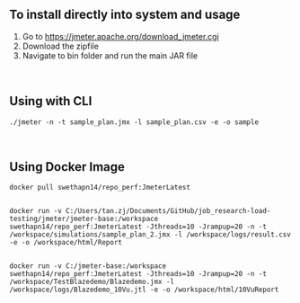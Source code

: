 ## To install directly into system and usage

1. Go to https://jmeter.apache.org/download_jmeter.cgi
2. Download the zipfile
3. Navigate to bin folder and run the main JAR file

<br>

## Using with CLI

```
./jmeter -n -t sample_plan.jmx -l sample_plan.csv -e -o sample
```

<br>

## Using Docker Image

````
docker pull swethapn14/repo_perf:JmeterLatest


docker run -v C:/Users/tan.zj/Documents/GitHub/job_research-load-testing/jmeter/jmeter-base:/workspace swethapn14/repo_perf:JmeterLatest -Jthreads=10 -Jrampup=20 -n -t /workspace/simulations/sample_plan_2.jmx -l /workspace/logs/result.csv -e -o /workspace/html/Report


docker run -v C:/jmeter-base:/workspace swethapn14/repo_perf:JmeterLatest -Jthreads=10 -Jrampup=20 -n -t /workspace/TestBlazedemo/Blazedemo.jmx -l /workspace/logs/Blazedemo_10Vu.jtl -e -o /workspace/html/10VuReport

````